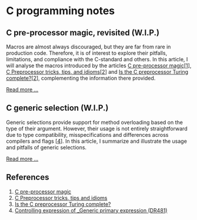 # C programming notes

## C pre-processor magic, revisited (W.I.P.)

Macros are almost always discouraged, but they are far from rare in production code. Therefore, it is of interest to explore their pitfalls, limitations, and compliance with the C-standard and others. In this article, I will analyse the macros introduced by the articles [C pre-processor magic][1][[1]], [C Preprocessor tricks, tips, and idioms][2][[2]] and [Is the C preprocessor Turing complete?][3][[2]], complementing the information there provided.

[Read more ...](https://eyherabh.github.io/c_programming_notes/cpp_magic_revisited)

## C generic selection (W.I.P.)

Generic selections provide support for method overloading based on the type of their argument. However, their usage is not entirely straightforward due to type compatibility, misspecifications and differences across compilers and flags [[4]]. In this article, I summarize and illustrate the usage and pitfalls of generic selections.

[Read more ...](https://eyherabh.github.io/c_programming_notes/generics)

## References
[1]: http://jhnet.co.uk/articles/cpp_magic
[2]: https://github.com/pfultz2/Cloak/wiki/C-Preprocessor-tricks,-tips,-and-idioms
[3]: https://github.com/pfultz2/Cloak/wiki/Is-the-C-preprocessor-Turing-complete%3F
[4]: http://www.open-std.org/jtc1/sc22/wg14/www/docs/n2257.htm#dr_481

1. [C pre-processor magic](1)
2. [C Preprocessor tricks, tips and idioms](2)
3. [Is the C preprocessor Turing complete?](3)
4. [Controlling expression of _Generic primary expression (DR481)](4)
